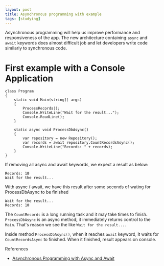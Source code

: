 ```yaml
---
layout: post
title: Asynchronous programming with example
tags: [studying]
---
```


Asynchronous programming will help us improve performance and responsiveness of the app.
The new architecture containing `async` and `await` keywords does almost difficult job and let developers
write code similarly to synchronous code.

# First example with a Console Application

```
class Program
{
	static void Main(string[] args)
	{
		ProcessRecords();
		Console.WriteLine("Wait for the result...");
		Console.ReadLine();
	}

	static async void ProcessDbAsync()
	{
		var repository = new Repository();
		var records = await repository.CountRecordsAsync();
		Console.WriteLine("Records: " + records);
	}
}
```

If removing all async and await keywords, we expect a result as below:

```
Records: 10
Wait for the result...
```

With async / await, we have this result after some seconds of wating for ProcessDbAsync to be finished

```
Wait for the result...
Records: 10
```

The `CountRecords` is a long running task and it may take times to finish. `ProcessDbAsync` is an async method,
it immediately returns control to the `Main`. That's reason we see the like `Wait for the result...`.


Inside method `ProcessDbAsync()`, when it reaches `await` keyword, it waits for `CountRecordsAsync` to finished.
When it finished, result appears on console.


References

- [Asynchronous Programming with Async and Await][1]

[1]: https://msdn.microsoft.com/en-us/library/vstudio/hh191443(v=vs.110).aspx